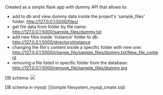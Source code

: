 Created as a simple flask app with dummy API that allows to:

- add to db and view dummy data inside the project's 'sample_files' folder: http://127.0.0.1:5000/files/
- get file data from folder by file name: http://127.0.0.1:5000/sample_files/dummy.txt
- add new files inside 'instance' folder to db: http://127.0.0.1:5000/directory/instance
- changing the file's content inside a specific folder with new
  one: http://127.0.0.1:5000/change_file/sample_files/dummy.txt/New_file_content
- removing a file listed in specific folder from the database: http://127.0.0.1:5000/remove_file/sample_files/dummy.jpg

DB schema:
![](/home/ljnero/Python_advance/hw11/simple_filesystem.png)

DB schema in mysql:
[](simple filesystem_mysql_create.sql)